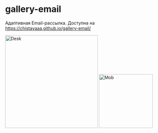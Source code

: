 # gallery-email

Адаптивная Email-рассылка. Доступна на https://chistayaaa.github.io/gallery-email/ 
<p aligh="center"> <img width="298" alt="Desk" src="https://user-images.githubusercontent.com/102303935/194358408-06457d8f-d3e0-4acc-9262-99d89b70a263.png">
<img width="173" alt="Mob" src="https://user-images.githubusercontent.com/102303935/194358414-07257b34-bef9-4e8b-a1c2-28e50d66370e.png">
</p>
